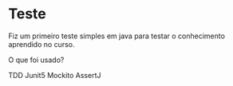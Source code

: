 # Teste

Fiz um primeiro teste simples em java para testar o conhecimento aprendido no curso.

O que foi usado?

TDD
Junit5
Mockito
AssertJ




